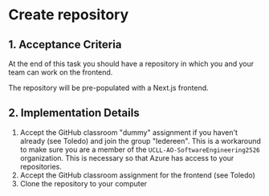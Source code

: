 # Create repository

## 1. Acceptance Criteria

At the end of this task you should have a repository in which you and your team can work on the frontend.

The repository will be pre-populated with a Next.js frontend.

## 2. Implementation Details

1. Accept the GitHub classroom "dummy" assignment if you haven't already (see Toledo) and
   join the group "Iedereen". This is a workaround to make sure you are a member of the
   `UCLL-AO-SoftwareEngineering2526` organization. This is necessary so that Azure has
   access to your repositories.
1. Accept the GitHub classroom assignment for the frontend (see Toledo)
1. Clone the repository to your computer